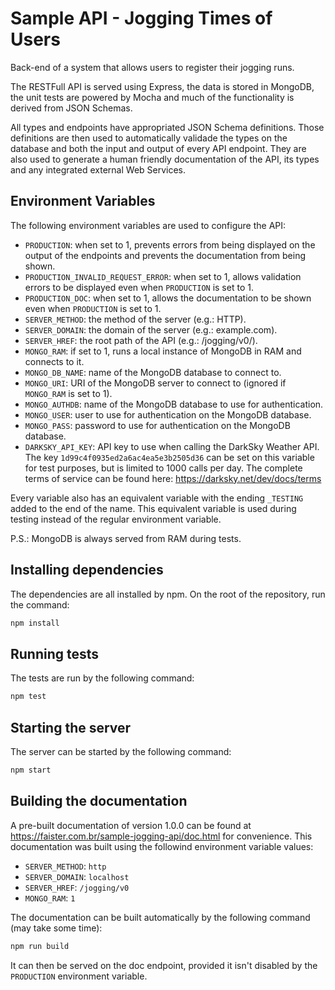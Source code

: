 # Sample API - Jogging Times of Users

Back-end of a system that allows users to register their jogging runs.

The RESTFull API is served using Express, the data is stored in MongoDB, the unit tests are powered by Mocha and much of the functionality is derived from JSON Schemas.

All types and endpoints have appropriated JSON Schema definitions. Those definitions are then used to automatically validade the types on the database and both the input and output of every API endpoint. They are also used to generate a human friendly documentation of the API, its types and any integrated external Web Services.

## Environment Variables

The following environment variables are used to configure the API:

- `PRODUCTION`: when set to 1, prevents errors from being displayed on the output of the endpoints and prevents the documentation from being shown.
- `PRODUCTION_INVALID_REQUEST_ERROR`: when set to 1, allows validation errors to be displayed even when `PRODUCTION` is set to 1.
- `PRODUCTION_DOC`: when set to 1, allows the documentation to be shown even when `PRODUCTION` is set to 1.
- `SERVER_METHOD`: the method of the server (e.g.: HTTP).
- `SERVER_DOMAIN`: the domain of the server (e.g.: example.com).
- `SERVER_HREF`: the root path of the API (e.g.: /jogging/v0/).
- `MONGO_RAM`: if set to 1, runs a local instance of MongoDB in RAM and connects to it.
- `MONGO_DB_NAME`: name of the MongoDB database to connect to.
- `MONGO_URI`: URI of the MongoDB server to connect to (ignored if `MONGO_RAM` is set to 1).
- `MONGO_AUTHDB`: name of the MongoDB database to use for authentication.
- `MONGO_USER`: user to use for authentication on the MongoDB database.
- `MONGO_PASS`: password to use for authentication on the MongoDB database.
- `DARKSKY_API_KEY`: API key to use when calling the DarkSky Weather API. The key `1d99c4f0935ed2a6ac4ea5e3b2505d36` can be set on this variable for test purposes, but is limited to 1000 calls per day. The complete terms of service can be found here: https://darksky.net/dev/docs/terms

Every variable also has an equivalent variable with the ending `_TESTING` added to the end of the name. This equivalent variable is used during testing instead of the regular environment variable.

P.S.: MongoDB is always served from RAM during tests.

## Installing dependencies

The dependencies are all installed by npm. On the root of the repository, run the command:

```sh
npm install
```

## Running tests

The tests are run by the following command:

```sh
npm test
```

## Starting the server

The server can be started by the following command:

```sh
npm start
```

## Building the documentation

A pre-built documentation of version 1.0.0 can be found at https://faister.com.br/sample-jogging-api/doc.html for convenience. This documentation was built using the followind environment variable values:
- `SERVER_METHOD`: `http`
- `SERVER_DOMAIN`: `localhost`
- `SERVER_HREF`: `/jogging/v0`
- `MONGO_RAM`: `1`

The documentation can be built automatically by the following command (may take some time):

```sh
npm run build
```

It can then be served on the doc endpoint, provided it isn't disabled by the `PRODUCTION` environment variable.